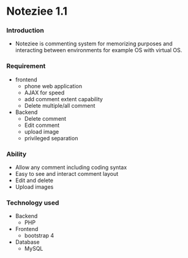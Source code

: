# Noteziee 1.1

### Introduction
- Noteziee is commenting system for memorizing purposes and interacting between environments for example OS with virtual OS.

### Requirement
- frontend
    - phone web application
    - AJAX for speed
    - add comment extent capability
    - Delete multiple/all comment
- Backend
    - Delete comment
    - Edit comment
    - upload image
    - privileged separation


### Ability
- Allow any comment including coding syntax
- Easy to see and interact comment layout
- Edit and delete
- Upload images

### Technology used
- Backend
    - PHP
- Frontend
    - bootstrap 4
- Database
    - MySQL

